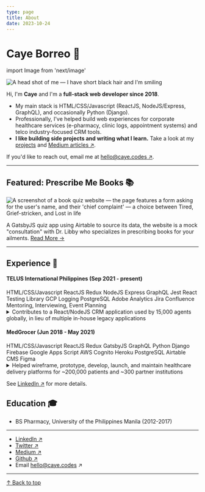 ```yaml
---
type: page
title: About
date: 2023-10-24
---
```


# Caye Borreo 🥕

import Image from 'next/image'

<Image
  src="/images/cborreo.jpeg"
  alt="A head shot of me — I have short black hair and I'm smiling"
  width={120}
  height={120}
  priority
  className="head-shot"
/>

Hi, I'm **Caye** and I'm a **full-stack web developer since 2018**.

- My main stack is HTML/CSS/Javascript (ReactJS, NodeJS/Express, GraphQL), and occasionally Python (Django).
- Professionally, I've helped build web experiences for corporate healthcare services (e-pharmacy, clinic logs, appointment systems) and telco industry-focused CRM tools.
- **I like building side projects and writing what I learn.** Take a look at my [projects](/projects) and <a href="https://mcborreo.medium.com" target="_blank" rel="noopener noreferrer">Medium articles ↗</a>.

If you'd like to reach out, email me at [hello@caye.codes ↗](mailto:hello@caye.codes).

---

## Featured: Prescribe Me Books 📚

<Image
  src="/images/prescribe-me-books.webp"
  alt="A screenshot of a book quiz website — the page features a form asking for the user's name, and their 'chief complaint' — a choice between Tired, Grief-stricken, and Lost in life"
  width={1440}
  height={740}
  priority
  className="next-image"
/>

A GatsbyJS quiz app using Airtable to source its data, the website is a mock "consultation" with Dr. Libby who specializes in prescribing books for your ailments. <span class="post-item"><a class="post-item-more" href="/projects/#prescribe-me-books">Read More →</a></span>

---

## Experience 💼

#### TELUS International Philippines (Sep 2021 - present)

<div class="meta exp-tags">
<span class="tag">HTML/CSS/Javascript</span>
<span class="tag">ReactJS</span>
<span class="tag">Redux</span>
<span class="tag">NodeJS</span>
<span class="tag">Express</span>
<span class="tag">GraphQL</span>
<span class="tag">Jest</span>
<span class="tag">React Testing Library</span>
<span class="tag">GCP Logging</span>
<span class="tag">PostgreSQL</span>
<span class="tag">Adobe Analytics</span>
<span class="tag">Jira</span>
<span class="tag">Confluence</span>
<span class="tag">Mentoring, Interviewing, Event Planning</span>
</div>


<details>
<summary>Contributes to a React/NodeJS CRM application used by 15,000 agents globally, in lieu of multiple in-house legacy applications</summary>

  - Fulfills full-stack responsibilities, including UI implementation, data fetching, software testing (Jest, RTL, Node Tap), API design and implementation, documentation, logging for app monitoring (Google Cloud), and streamlining reporting data (Adobe Analytics)
  - Coordinates with API service owners and business analysts to ensure technical bases are covered prior to development, and collaborates with co-devs in implementation and code reviews
  - Other roles include: mentoring/teaching interns and colleagues in upskilling programs, conducting technical interviews for recruitment, and hosting general assemblies and helping plan team events
</details>

#### MedGrocer (Jun 2018 - May 2021)

<div class="meta exp-tags">
<span class="tag">HTML/CSS/Javascript</span>
<span class="tag">ReactJS</span>
<span class="tag">Redux</span>
<span class="tag">GatsbyJS</span>
<span class="tag">GraphQL</span>
<span class="tag">Python</span>
<span class="tag">Django</span>
<span class="tag">Firebase</span>
<span class="tag">Google Apps Script</span>
<span class="tag">AWS Cognito</span>
<span class="tag">Heroku</span>
<span class="tag">PostgreSQL</span>
<span class="tag">Airtable CMS</span>
<span class="tag">Figma</span>
</div>


<details>
<summary>Helped wireframe, prototype, develop, launch, and maintain healthcare delivery platforms for ~200,000 patients and ~300 partner institutions</summary>

  - Fulfilled full-stack responsibilities in creating websites for logging clinic visits, parsing CSVs, processing appointment requests, and displaying disease surveillance dashboards (using <a href="https://recharts.org/en-US" target="_blank" rel="noopener noreferrer">Recharts ↗</a>)
  - Coordinated with business unit officers and managed IT & design needs for corporate health initiatives, and helped create IT roadmaps and newly discovered tools in weekly/monthly meetings
  - Automated internal admin systems for workflows like timekeeping, payroll processing, and billing; procured hardware needs and set up devices for remote staff
</details>

See <a href="https://www.linkedin.com/in/mcborreo/" target="_blank" rel="noopener noreferrer">LinkedIn ↗</a> for more details.

## Education 🎓
- BS Pharmacy, University of the Philippines Manila (2012-2017)

---

- <a href="https://www.linkedin.com/in/mcborreo/" target="_blank" rel="noopener noreferrer">LinkedIn ↗</a>
- <a href="https://twitter.com/mcborreo" target="_blank" rel="noopener noreferrer">Twitter ↗</a>
- <a href="https://mcborreo.medium.com/" target="_blank" rel="noopener noreferrer">Medium ↗</a>
- <a href="https://github.com/cayeborreo" target="_blank" rel="noopener noreferrer">Github ↗</a>
- Email <a href="mailto:hello@caye.codes" target="_blank" rel="noopener noreferrer">hello@caye.codes ↗</a>

---

<div class="post-item">
<a class="post-item-more" href="#top">↑ Back to top</a>
</div>